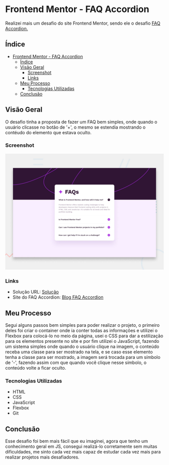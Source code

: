 # Frontend Mentor - FAQ Accordion

Realizei mais um desafio do site Frontend Mentor, sendo ele o desafio [FAQ Accordion.](https://www.frontendmentor.io/challenges/faq-accordion-wyfFdeBwBz)

## Índice

- [Frontend Mentor - FAQ Accordion](#frontend-mentor---faq-accordion)
  - [Índice](#índice)
  - [Visão Geral](#visão-geral)
    - [Screenshot](#screenshot)
    - [Links](#links)
  - [Meu Processo](#meu-processo)
    - [Tecnologias Utilizadas](#tecnologias-utilizadas)
  - [Conclusão](#conclusão)

## Visão Geral
O desafio tinha a proposta de fazer um FAQ bem simples, onde quando o usuário clicasse no botão de '+', o mesmo se estendia mostrando o contéudo do elemento que estava oculto. 


### Screenshot

![](src/design/desktop-preview.jpg)

### Links

- Solução URL: [Solução](https://www.frontendmentor.io/solutions/faq-accordion-GPjtH8vQnK)
- Site do FAQ Accordion: [Blog FAQ Accordion](https://desafio-faq-accordion.vercel.app)


## Meu Processo
Segui alguns passos bem simples para poder realizar o projeto, o primeiro deles foi criar o container onde ia conter todas as informações e utilizei o Flexbox para colocá-lo no meio da página, usei o CSS para dar a estilização para os elementos presente no site e por fim utilizei o JavaScript, fazendo um sistema simples onde quando o usuário clique na imagem, o conteúdo receba uma classe para ser mostrado na tela, e se caso esse elemento tenha a classe para ser mostrado, a imagem será trocada para um símbolo de '-', fazendo assim com que quando você clique nesse símbolo, o conteúdo volte a ficar oculto.

### Tecnologias Utilizadas

- HTML
- CSS
- JavaScript
- Flexbox
- Git

## Conclusão
Esse desafio foi bem mais fácil que eu imaginei, agora que tenho um conhecimento geral em JS, consegui realizá-lo corretamente sem muitas dificuldades, me sinto cada vez mais capaz de estudar cada vez mais para realizar projetos mais desafiadores.